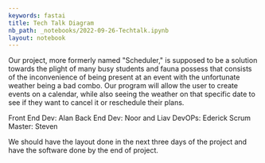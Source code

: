 ```yaml
---
keywords: fastai
title: Tech Talk Diagram
nb_path: _notebooks/2022-09-26-Techtalk.ipynb
layout: notebook
---
```


<!--
#################################################
### THIS FILE WAS AUTOGENERATED! DO NOT EDIT! ###
#################################################
# file to edit: _notebooks/2022-09-26-Techtalk.ipynb
-->

<div class="container" id="notebook-container">
        
<div class="cell border-box-sizing text_cell rendered"><div class="inner_cell">
<div class="text_cell_render border-box-sizing rendered_html">
<p>Our project, more formerly named "Scheduler," is supposed to be a solution towards the plight of many busy students and fauna possess that consists of the inconvenience of being present at an event with the unfortunate weather being a bad combo. Our program will allow the user to create events on a calendar, while also seeing the weather on that specific date to see if they want to cancel it or reschedule their plans.</p>
<p>Front End Dev: Alan
Back End Dev: Noor and Liav
DevOPs: Ederick
Scrum Master: Steven</p>
<p>We should have the layout done in the next three days of the project and have the software done by the end of project.</p>

</div>
</div>
</div>
</div>
 

